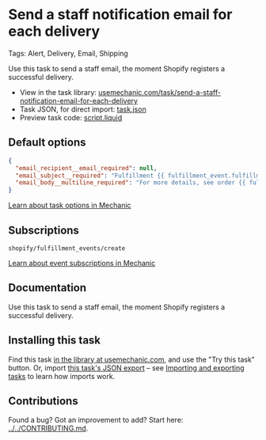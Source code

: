 # Send a staff notification email for each delivery

Tags: Alert, Delivery, Email, Shipping

Use this task to send a staff email, the moment Shopify registers a successful delivery.

* View in the task library: [usemechanic.com/task/send-a-staff-notification-email-for-each-delivery](https://usemechanic.com/task/send-a-staff-notification-email-for-each-delivery)
* Task JSON, for direct import: [task.json](../../tasks/send-a-staff-notification-email-for-each-delivery.json)
* Preview task code: [script.liquid](./script.liquid)

## Default options

```json
{
  "email_recipient__email_required": null,
  "email_subject__required": "Fulfillment {{ fulfillment_event.fulfillment.name | default: \"#1234.1\" }} has been delivered!",
  "email_body__multiline_required": "For more details, see order {{ fulfillment_event.order.name | default: \"#1234\" }} in Shopify:\n\nhttps://{{ shop.domain }}/admin/orders/{{ fulfillment_event.order_id }}\n\nThanks,\nMechanic"
}
```

[Learn about task options in Mechanic](https://docs.usemechanic.com/article/471-task-options)

## Subscriptions

```liquid
shopify/fulfillment_events/create
```

[Learn about event subscriptions in Mechanic](https://docs.usemechanic.com/article/408-subscriptions)

## Documentation

Use this task to send a staff email, the moment Shopify registers a successful delivery.

## Installing this task

Find this task [in the library at usemechanic.com](https://usemechanic.com/task/send-a-staff-notification-email-for-each-delivery), and use the "Try this task" button. Or, import [this task's JSON export](../../tasks/send-a-staff-notification-email-for-each-delivery.json) – see [Importing and exporting tasks](https://docs.usemechanic.com/article/505-importing-and-exporting-tasks) to learn how imports work.

## Contributions

Found a bug? Got an improvement to add? Start here: [../../CONTRIBUTING.md](../../CONTRIBUTING.md).
